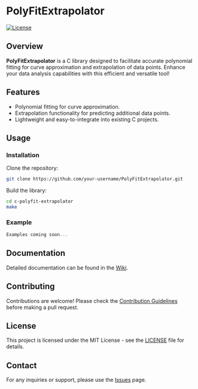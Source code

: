 # PolyFitExtrapolator

[![License](https://img.shields.io/badge/license-MIT-blue.svg)](LICENSE)

## Overview

**PolyFitExtrapolator** is a C library designed to facilitate accurate polynomial fitting for curve approximation and extrapolation of data points. Enhance your data analysis capabilities with this efficient and versatile tool!

## Features

- Polynomial fitting for curve approximation.
- Extrapolation functionality for predicting additional data points.
- Lightweight and easy-to-integrate into existing C projects.

## Usage

### Installation

Clone the repository:

```bash
git clone https://github.com/your-username/PolyFitExtrapolator.git
```

Build the library:

```bash
cd c-polyfit-extrapolator
make
```

### Example

```c
Examples coming soon...
```

## Documentation

Detailed documentation can be found in the [Wiki](https://github.com/FinOrr/c-polyfit-extrapolator/wiki).

## Contributing

Contributions are welcome! Please check the [Contribution Guidelines](CONTRIBUTING.md) before making a pull request.

## License

This project is licensed under the MIT License - see the [LICENSE](LICENSE) file for details.
  
## Contact

For any inquiries or support, please use the [Issues](https://github.com/FinOrr/c-polyfit-extrapolator/issues) page.
 

